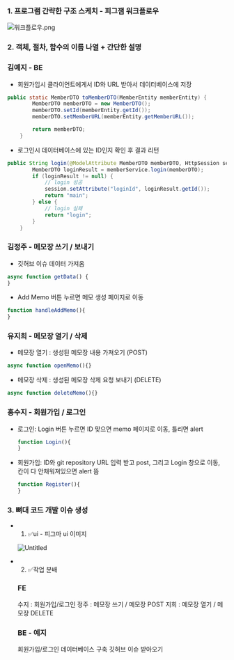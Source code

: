 ### 1. 프로그램 간략한 구조 스케치 - 피그잼 워크플로우

![워크플로우.png](https://prod-files-secure.s3.us-west-2.amazonaws.com/2559a45c-8974-4d28-968f-5f65fa216b81/8732fbe8-e062-4f08-837c-26d272acb8e4/%EC%9B%8C%ED%81%AC%ED%94%8C%EB%A1%9C%EC%9A%B0.png)

### 2. 객체, 절차, 함수의 이름 나열 + 간단한 설명

### 김예지 - BE

- 회원가입시 클라이언트에게서 ID와 URL 받아서 데이터베이스에 저장

```java
public static MemberDTO toMemberDTO(MemberEntity memberEntity) {
        MemberDTO memberDTO = new MemberDTO();
        memberDTO.setId(memberEntity.getId());
        memberDTO.setMemberURL(memberEntity.getMemberURL());

        return memberDTO;
    }
```

- 로그인시 데이터베이스에 있는 ID인지 확인 후 결과 리턴

```java
public String login(@ModelAttribute MemberDTO memberDTO, HttpSession session) {
        MemberDTO loginResult = memberService.login(memberDTO);
        if (loginResult != null) {
            // login 성공
            session.setAttribute("loginId", loginResult.getId());
            return "main";
        } else {
            // login 실패
            return "login";
        }
    }
```

### 김정주 - 메모장 쓰기 / 보내기

- 깃허브 이슈 데이터 가져옴

```jsx
async function getData() {
}
```

- Add Memo 버튼 누르면 메모 생성 페이지로 이동

```jsx
function handleAddMemo(){
}
```

### 유지희 - 메모장 열기 / 삭제

- 메모장 열기 : 생성된 메모장 내용 가져오기 (POST)

```jsx
async function openMemo(){}
```

- 메모장 삭제 : 생성된 메모장 삭제 요청 보내기 (DELETE)

```jsx
async function deleteMemo(){}
```

### 홍수지 - 회원가입 / 로그인

- 로그인: Login 버튼 누르면 ID 맞으면 memo 페이지로 이동, 틀리면 alert
    
    ```jsx
    function Login(){
    }
    ```
    
- 회원가입: ID와 git repository URL 입력 받고 post, 그리고 Login 창으로 이동,
칸이 다 안채워져있으면 alert 뜸
    
    ```jsx
    function Register(){
    }
    ```
    

### 3. 뼈대 코드 개발 이슈 생성

- 1. ✅ui - 피그마 ui 이미지
    
    ![Untitled](https://prod-files-secure.s3.us-west-2.amazonaws.com/2559a45c-8974-4d28-968f-5f65fa216b81/ef731a5a-8e14-4e78-9515-67173a107120/Untitled.png)
    
- 2. ✅작업 분배
    
    ### FE
    
    수지 : 회원가입/로그인
    정주 : 메모장 쓰기 / 메모장 POST
    지희 : 메모장 열기 / 메모장 DELETE
    
    ### BE - 예지
    
    회원가입/로그인 데이터베이스 구축
    깃허브 이슈 받아오기
